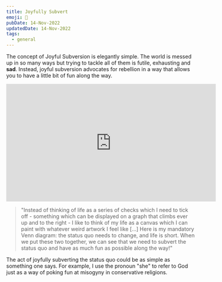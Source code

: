 ```yaml
---
title: Joyfully Subvert
emoji: 🌈
pubDate: 14-Nov-2022
updatedDate: 14-Nov-2022
tags:
  - general
---
```


The concept of Joyful Subversion is elegantly simple. The world is messed up in so many ways but trying to tackle all of them is futile, exhausting and **sad**. Instead, joyful subversion advocates for rebellion in a way that allows you to have a little bit of fun along the way.

<iframe width="560" height="315" src="https://www.youtube.com/embed/Aalyplbv5Mo" title="YouTube video player" frameborder="0" allow="accelerometer; autoplay; clipboard-write; encrypted-media; gyroscope; picture-in-picture" allowfullscreen></iframe>

> "Instead of thinking of life as a series of checks which I need to tick off - something which can be displayed on a graph that climbs ever up and to the right - I like to think of my life as a canvas which I can paint with whatever weird artwork I feel like [...] Here is my mandatory Venn diagram: the status quo needs to change, and life is short. When we put these two together, we can see that we need to subvert the status quo and have as much fun as possible along the way!"

The act of joyfully subverting the status quo could be as simple as something one says. For example, I use the pronoun "she" to refer to God just as a way of poking fun at misogyny in conservative religions.